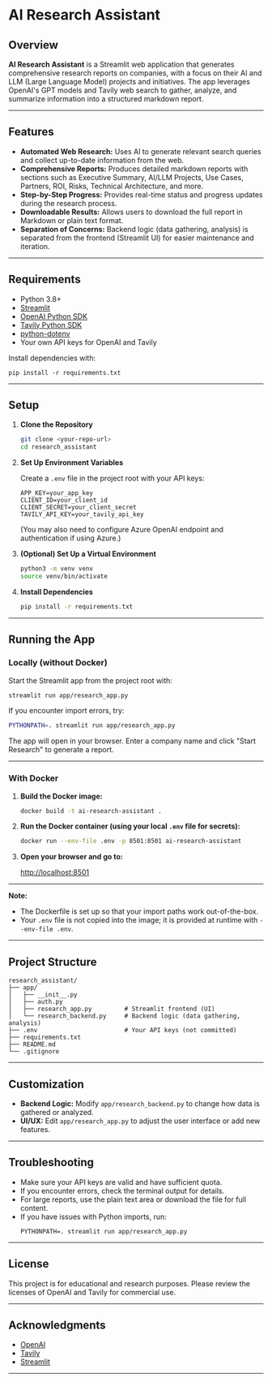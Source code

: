 # AI Research Assistant

## Overview

**AI Research Assistant** is a Streamlit web application that generates comprehensive research reports on companies, with a focus on their AI and LLM (Large Language Model) projects and initiatives. The app leverages OpenAI's GPT models and Tavily web search to gather, analyze, and summarize information into a structured markdown report.

---

## Features

- **Automated Web Research:** Uses AI to generate relevant search queries and collect up-to-date information from the web.
- **Comprehensive Reports:** Produces detailed markdown reports with sections such as Executive Summary, AI/LLM Projects, Use Cases, Partners, ROI, Risks, Technical Architecture, and more.
- **Step-by-Step Progress:** Provides real-time status and progress updates during the research process.
- **Downloadable Results:** Allows users to download the full report in Markdown or plain text format.
- **Separation of Concerns:** Backend logic (data gathering, analysis) is separated from the frontend (Streamlit UI) for easier maintenance and iteration.

---

## Requirements

- Python 3.8+
- [Streamlit](https://streamlit.io/)
- [OpenAI Python SDK](https://github.com/openai/openai-python)
- [Tavily Python SDK](https://github.com/tavily/tavily-python)
- [python-dotenv](https://pypi.org/project/python-dotenv/)
- Your own API keys for OpenAI and Tavily

Install dependencies with:

```
pip install -r requirements.txt
```

---

## Setup

1. **Clone the Repository**

   ```sh
   git clone <your-repo-url>
   cd research_assistant
   ```

2. **Set Up Environment Variables**

   Create a `.env` file in the project root with your API keys:

   ```
   APP_KEY=your_app_key
   CLIENT_ID=your_client_id
   CLIENT_SECRET=your_client_secret
   TAVILY_API_KEY=your_tavily_api_key
   ```

   (You may also need to configure Azure OpenAI endpoint and authentication if using Azure.)

3. **(Optional) Set Up a Virtual Environment**

   ```sh
   python3 -m venv venv
   source venv/bin/activate
   ```

4. **Install Dependencies**

   ```sh
   pip install -r requirements.txt
   ```

---

## Running the App

### **Locally (without Docker)**

Start the Streamlit app from the project root with:

```sh
streamlit run app/research_app.py
```

If you encounter import errors, try:

```sh
PYTHONPATH=. streamlit run app/research_app.py
```

The app will open in your browser. Enter a company name and click "Start Research" to generate a report.

---

### **With Docker**

1. **Build the Docker image:**

   ```sh
   docker build -t ai-research-assistant .
   ```

2. **Run the Docker container (using your local `.env` file for secrets):**

   ```sh
   docker run --env-file .env -p 8501:8501 ai-research-assistant
   ```

3. **Open your browser and go to:**

   [http://localhost:8501](http://localhost:8501)

---

**Note:**  
- The Dockerfile is set up so that your import paths work out-of-the-box.
- Your `.env` file is not copied into the image; it is provided at runtime with `--env-file .env`.

---

## Project Structure

```
research_assistant/
├── app/
│   ├── __init__.py
│   ├── auth.py
│   ├── research_app.py         # Streamlit frontend (UI)
│   └── research_backend.py     # Backend logic (data gathering, analysis)
├── .env                        # Your API keys (not committed)
├── requirements.txt
├── README.md
└── .gitignore
```

---

## Customization

- **Backend Logic:** Modify `app/research_backend.py` to change how data is gathered or analyzed.
- **UI/UX:** Edit `app/research_app.py` to adjust the user interface or add new features.

---

## Troubleshooting

- Make sure your API keys are valid and have sufficient quota.
- If you encounter errors, check the terminal output for details.
- For large reports, use the plain text area or download the file for full content.
- If you have issues with Python imports, run:
  ```
  PYTHONPATH=. streamlit run app/research_app.py
  ```

---

## License

This project is for educational and research purposes. Please review the licenses of OpenAI and Tavily for commercial use.

---

## Acknowledgments

- [OpenAI](https://openai.com/)
- [Tavily](https://www.tavily.com/)
- [Streamlit](https://streamlit.io/)

---